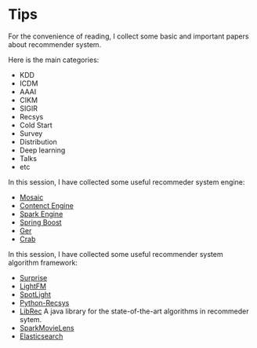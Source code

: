# Tips
For the convenience of reading, I collect some basic and important papers about recommender system.

Here is the main categories:
 - KDD
 - ICDM
 - AAAI
 - CIKM
 - SIGIR
 - Recsys
 - Cold Start
 - Survey
 - Distribution
 - Deep learning
 - Talks
 - etc
 
In this session, I have collected some useful recommeder system engine:
 - [Mosaic](https://github.com/guymorita/Mosaic-Films---Recommendation-Engine-Demo)
 - [Contenct Engine](https://github.com/groveco/content-engine)
 - [Spark Engine](https://github.com/GoogleCloudPlatform/spark-recommendation-engine)
 - [Spring Boost](https://github.com/aerospike/recommendation-engine-example)
 - [Ger](https://github.com/grahamjenson/ger)
 - [Crab](https://muricoca.github.io/crab/index.html)

In this session, I have collected some useful recommender system algorithm framework:
 - [Surprise](https://github.com/NicolasHug/Surprise)
 - [LightFM](https://github.com/lyst/lightfm)
 - [SpotLight](https://github.com/maciejkula/spotlight)
 - [Python-Recsys](https://github.com/ocelma/python-recsys)
 - [LibRec](https://www.librec.net/) A java library for the state-of-the-art algorithms in recommeder sytem.
 - [SparkMovieLens](https://github.com/jadianes/spark-movie-lens)
 - [Elasticsearch](https://github.com/IBM/elasticsearch-spark-recommender)

